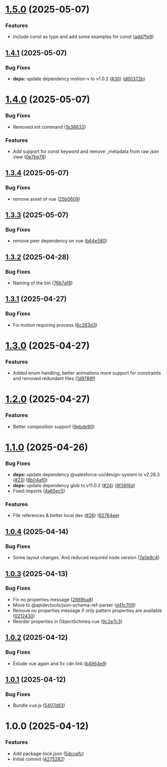 # [1.5.0](https://github.com/PhyberApex/slds-json-schema-renderer/compare/v1.4.1...v1.5.0) (2025-05-07)


### Features

* Include const as type and add some examples for const ([add7fe9](https://github.com/PhyberApex/slds-json-schema-renderer/commit/add7fe92505e0b0d602a509f45d95870181d4c50))

## [1.4.1](https://github.com/PhyberApex/slds-json-schema-renderer/compare/v1.4.0...v1.4.1) (2025-05-07)


### Bug Fixes

* **deps:** update dependency motion-v to v1.0.2 ([#30](https://github.com/PhyberApex/slds-json-schema-renderer/issues/30)) ([d60372b](https://github.com/PhyberApex/slds-json-schema-renderer/commit/d60372bf19ef773e34da34574e3453c4e73b5fce))

# [1.4.0](https://github.com/PhyberApex/slds-json-schema-renderer/compare/v1.3.4...v1.4.0) (2025-05-07)


### Bug Fixes

* Removed init command ([1b38633](https://github.com/PhyberApex/slds-json-schema-renderer/commit/1b38633ad890a6d40873a0a6a3724a0887565034))


### Features

* Add support for const keyword and remove _metadata from raw json view ([0e7be78](https://github.com/PhyberApex/slds-json-schema-renderer/commit/0e7be7894bbcbc6ba75b94a1d2496471f8645bdd))

## [1.3.4](https://github.com/PhyberApex/slds-json-schema-renderer/compare/v1.3.3...v1.3.4) (2025-05-07)


### Bug Fixes

* remove asset of vue ([25b0609](https://github.com/PhyberApex/slds-json-schema-renderer/commit/25b060943befe8e766795efa20d5657fe16057b0))

## [1.3.3](https://github.com/PhyberApex/slds-json-schema-renderer/compare/v1.3.2...v1.3.3) (2025-05-07)


### Bug Fixes

* remove peer dependency on vue ([b64e580](https://github.com/PhyberApex/slds-json-schema-renderer/commit/b64e580d7f4422df4b81fc7439d5e7c1a07d8269))

## [1.3.2](https://github.com/PhyberApex/slds-json-schema-renderer/compare/v1.3.1...v1.3.2) (2025-04-28)


### Bug Fixes

* Naming of the bin ([76b7af8](https://github.com/PhyberApex/slds-json-schema-renderer/commit/76b7af8a201dc67598b87b1e6f8d531880793dca))

## [1.3.1](https://github.com/PhyberApex/slds-json-schema-renderer/compare/v1.3.0...v1.3.1) (2025-04-27)


### Bug Fixes

* Fix motion requiring process ([6c263d3](https://github.com/PhyberApex/slds-json-schema-renderer/commit/6c263d36884edbdfbf1d33686727a2b59982450d))

# [1.3.0](https://github.com/PhyberApex/slds-json-schema-renderer/compare/v1.2.0...v1.3.0) (2025-04-27)


### Features

* Added enum handling, better animations more support for constraints and removed redundant files ([1d9789f](https://github.com/PhyberApex/slds-json-schema-renderer/commit/1d9789fe116153e8fd805dcb6e3797fb58294fb2))

# [1.2.0](https://github.com/PhyberApex/slds-json-schema-renderer/compare/v1.1.0...v1.2.0) (2025-04-27)


### Features

* Better composition support ([9ebde90](https://github.com/PhyberApex/slds-json-schema-renderer/commit/9ebde90b1acebf5c4100329ef88d064546f5b0b7))

# [1.1.0](https://github.com/PhyberApex/slds-json-schema-renderer/compare/v1.0.4...v1.1.0) (2025-04-26)


### Bug Fixes

* **deps:** update dependency @salesforce-ux/design-system to v2.26.3 ([#23](https://github.com/PhyberApex/slds-json-schema-renderer/issues/23)) ([8b04af0](https://github.com/PhyberApex/slds-json-schema-renderer/commit/8b04af04ddd8ac5dcabe6935d79fd2043e0aa6a9))
* **deps:** update dependency glob to v11.0.2 ([#24](https://github.com/PhyberApex/slds-json-schema-renderer/issues/24)) ([8f36f6d](https://github.com/PhyberApex/slds-json-schema-renderer/commit/8f36f6dd86797757df4debc8534022e7882ef91b))
* Fixed imports ([4a65ec5](https://github.com/PhyberApex/slds-json-schema-renderer/commit/4a65ec56019c6752cb274e1772db6eed7139ecb4))


### Features

* File references & better local dev ([#26](https://github.com/PhyberApex/slds-json-schema-renderer/issues/26)) ([92764ee](https://github.com/PhyberApex/slds-json-schema-renderer/commit/92764ee2e7d91bd4ee39a22251d7bc06a5b84c78))

## [1.0.4](https://github.com/PhyberApex/slds-json-schema-renderer/compare/v1.0.3...v1.0.4) (2025-04-14)


### Bug Fixes

* Some layout changes. And reduced required node version ([7a0e8c4](https://github.com/PhyberApex/slds-json-schema-renderer/commit/7a0e8c4fad76c086f4d3fa567b0f543ac603854a))

## [1.0.3](https://github.com/PhyberApex/slds-json-schema-renderer/compare/v1.0.2...v1.0.3) (2025-04-13)


### Bug Fixes

* Fix no properties message ([2889ba8](https://github.com/PhyberApex/slds-json-schema-renderer/commit/2889ba83c16ed5b2cbda86690f3dfd057d4bfcab))
* Move to @apidevtools/json-schema-ref-parser ([d41c709](https://github.com/PhyberApex/slds-json-schema-renderer/commit/d41c7096a4383577215ddbbb487631771a91108e))
* Remove no properties message if only pattern properties are available ([0212430](https://github.com/PhyberApex/slds-json-schema-renderer/commit/021243055f7cf7d0a11097aa3cc17ff0e4bd5060))
* Reorder properties in ObjectSchmea.vue ([9c2e7c3](https://github.com/PhyberApex/slds-json-schema-renderer/commit/9c2e7c3a0b922443771cc3e2b4fb4cfcb478f203))

## [1.0.2](https://github.com/PhyberApex/slds-json-schema-renderer/compare/v1.0.1...v1.0.2) (2025-04-12)


### Bug Fixes

* Exlude vue again and fix cdn link ([b4964e9](https://github.com/PhyberApex/slds-json-schema-renderer/commit/b4964e92b046179ef9cd60718b7b0e5584a0023e))

## [1.0.1](https://github.com/PhyberApex/slds-json-schema-renderer/compare/v1.0.0...v1.0.1) (2025-04-12)


### Bug Fixes

* Bundle vue.js ([5407d83](https://github.com/PhyberApex/slds-json-schema-renderer/commit/5407d836f091d5af758cfd746c3dddc93130e5f4))

# 1.0.0 (2025-04-12)


### Features

* Add package-lock.json ([5dccefc](https://github.com/PhyberApex/slds-json-schema-renderer/commit/5dccefc035d5fe9137a56556049e2e61c273094c))
* Initial commit ([4275282](https://github.com/PhyberApex/slds-json-schema-renderer/commit/427528216310c634b9564925e08bc83b1dc63564))
